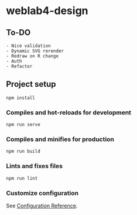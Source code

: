 # weblab4-design

## To-DO
```
- Nice validation
- Dynamic SVG rerender
- Redraw on R change
- Auth
- Refactor
```

## Project setup
```
npm install
```

### Compiles and hot-reloads for development
```
npm run serve
```

### Compiles and minifies for production
```
npm run build
```

### Lints and fixes files
```
npm run lint
```

### Customize configuration
See [Configuration Reference](https://cli.vuejs.org/config/).
